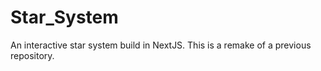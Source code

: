 # Star_System
An interactive star system build in NextJS. This is a remake of a previous repository.
